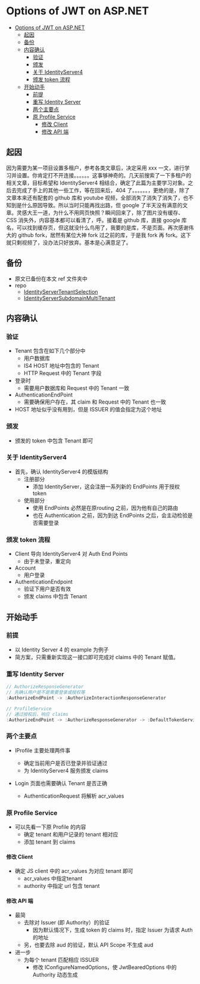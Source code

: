 # Options of JWT on ASP.NET

- [Options of JWT on ASP.NET](#options-of-jwt-on-aspnet)
  - [起因](#起因)
  - [备份](#备份)
  - [内容确认](#内容确认)
    - [验证](#验证)
    - [颁发](#颁发)
    - [关于 IdentityServer4](#关于-identityserver4)
    - [颁发 token 流程](#颁发-token-流程)
  - [开始动手](#开始动手)
    - [前提](#前提)
    - [重写 Identity Server](#重写-identity-server)
    - [两个主要点](#两个主要点)
    - [原 Profile Service](#原-profile-service)
      - [修改 Client](#修改-client)
      - [修改 API 端](#修改-api-端)

## 起因
因为需要为某一项目设置多租户，参考各类文章后，决定采用 xxx 一文，进行学习并设置。你肯定打不开连接。。。。。。这事够神奇的。几天前搜索了一下多租户的相关文章，目标希望和 IdentityServer4 相结合，确定了此篇为主要学习对象。之后去完成了手上的其他一些工作，等在回来后，404 了。。。。。。，更绝的是，除了文章本来还有配套的 github 库和 youtube 视频，全部消失了消失了消失了，也不知到是什么原因导致。所以当时只能再找出路，但 google 了半天没有满意的文章。灵感大王一道，为什么不用网页快照？瞬间回来了，除了图片没有缓存、CSS 消失外，内容基本都可以看清了，呼。接着是 github 库，直接 google 库名，可以找到缓存页，但这就没什么鸟用了，我要的是库，不是页面。再次感谢伟大的 github fork，居然有某位大神 fork 过之前的库，于是我 fork 再 fork。这下就只剩视频了，没办法只好放弃。基本是心满意足了。

## 备份
- 原文已备份在本文 ref 文件夹中
- repo
  - [IdentityServerTenantSelection](https://github.com/chinaq/IdentityServerTenantSelection)
  - [IdentityServerSubdomainMultiTenant](https://github.com/chinaq/IdentityServerSubdomainMultiTenant)

## 内容确认
### 验证
- Tenant 包含在如下几个部分中
  - 用户数据库
  - IS4 HOST 地址中包含的 Tenant
  - HTTP Request 中的 Tenant 字段
- 登录时
  - 需要用户数据库和 Request 中的 Tenant 一致
- AuthenticationEndPoint 
  - 需要确保用户存在，其 claim 和 Request 中的 Tenant 也一致
- HOST 地址似乎没有用到，但是 ISSUER 的值会指定为这个地址

### 颁发
- 颁发的 token 中包含 Tenant 即可

### 关于 IdentityServer4 
- 首先，确认 IdentityServer4 的模版结构
  - 注册部分
    - 添加 IdentityServer，这会注册一系列新的 EndPoints 用于授权 token
  - 使用部分
    - 使用 EndPoints 必然是在原routing 之前，因为他有自己的路由
    - 也在 Authentication 之前，因为到达 EndPoints 之后，会主动检验是否需要登录
  
### 颁发 token 流程
  - Client 导向 IdentityServer4 对 Auth End Points
    - 由于未登录，重定向
  - Account
    - 用户登录
  - AuthenticationEndpoint
    - 验证下用户是否有效
    - 颁发 claims 中包含 Tenant

## 开始动手

### 前提
- 以 Identity Server 4 的 example 为例子
- 简方案，只需重新实现这一接口即可完成对 claims 中的 Tenant 赋值。

### 重写 Identity Server
``` cs
// AuthorizeResponseGenerator
// 先确认用户是不是需要登录或授权等
:AuthorizeEndPoint -> :AuthorizeInteractionResponseGenerator

// ProfileService
// 通过授权后，响应 claims
:AuthorizeEndPoint -> :AuthorizeResponseGenerator -> :DefaultTokenService -> :DefaultClaimService -> :ProfileService
```

### 两个主要点
- IProfile 主要处理两件事
   - 确定当前用户是否已登录并验证通过
   - 为 IdentityServer4 服务颁发 claims 

- Login 页面也需要确认 Tenant 是否正确
  - AuthenticationRequest 将解析 acr_values


### 原 Profile Service
- 可以先看一下原 Profile 的内容
  - 确定 tenant 和用户记录的 tenant 相对应
  - 添加 tenant 到 claims

#### 修改 Client

- 确定 JS client 中的 acr_values 为对应 tenant 即可
  - acr_values 中指定tenant
  - authority 中指定 url 包含 tenant

#### 修改 API 端
- 最简
  - 去除对 Issuer (即 Authority）的验证
    - 因为默认情况下，生成 token 的 claims 时，指定 Issuer 为请求 Auth 的地址
  - 另，也要去除 aud 的验证，默认 API Scope 不生成 aud
- 进一步
  - 为每个 tenant 匹配相应 ISSUER
    - 修改 IConfigureNamedOptions，使 JwtBearedOptions 中的 Authority 动态生成



